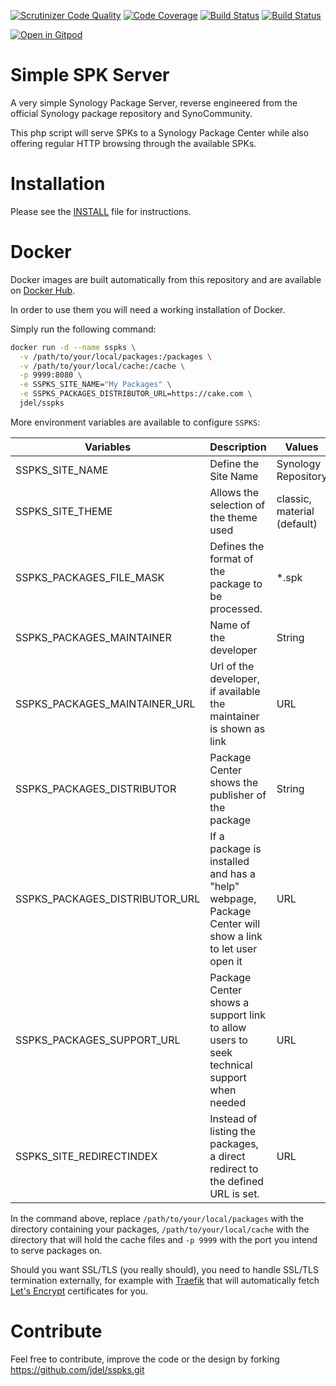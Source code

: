 [![Scrutinizer Code Quality](https://scrutinizer-ci.com/g/jdel/sspks/badges/quality-score.png?b=master)](https://scrutinizer-ci.com/g/jdel/sspks/?branch=master)
[![Code Coverage](https://scrutinizer-ci.com/g/jdel/sspks/badges/coverage.png?b=master)](https://scrutinizer-ci.com/g/jdel/sspks/?branch=master)
[![Build Status](https://scrutinizer-ci.com/g/jdel/sspks/badges/build.png?b=master)](https://scrutinizer-ci.com/g/jdel/sspks/build-status/master)
[![Build Status](https://travis-ci.org/jdel/sspks.svg?branch=master)](https://travis-ci.org/jdel/sspks)

[![Open in Gitpod](https://gitpod.io/button/open-in-gitpod.svg)](https://gitpod.io/#https://jdel/sspks)

Simple SPK Server
=================

A very simple Synology Package Server, reverse engineered from
the official Synology package repository and SynoCommunity.

This php script will serve SPKs to a Synology Package Center
while also offering regular HTTP browsing through the available
SPKs.

Installation
============

Please see the [INSTALL](INSTALL.md) file for instructions.

Docker
======

Docker images are built automatically from this repository and are available on [Docker Hub](https://hub.docker.com/r/jdel/sspks/tags/).

In order to use them you will need a working installation of Docker.

Simply run the following command:

```bash
docker run -d --name sspks \
  -v /path/to/your/local/packages:/packages \
  -v /path/to/your/local/cache:/cache \
  -p 9999:8080 \
  -e SSPKS_SITE_NAME="My Packages" \
  -e SSPKS_PACKAGES_DISTRIBUTOR_URL=https://cake.com \
  jdel/sspks
```

More environment variables are available to configure `SSPKS`:


| Variables                      | Description                                                                                             | Values                      |
| -------------------------------- | --------------------------------------------------------------------------------------------------------- | ----------------------------- |
| SSPKS_SITE_NAME                | Define the Site Name                                                                                    | Synology Repository         |
| SSPKS_SITE_THEME               | Allows the selection of the theme used                                                                  | classic, material (default) |
| SSPKS_PACKAGES_FILE_MASK       | Defines the format of the package to be processed.                                                      | *.spk                       |
| SSPKS_PACKAGES_MAINTAINER      | Name of the developer                                                                                   | String                      |
| SSPKS_PACKAGES_MAINTAINER_URL  | Url of the developer, if available the maintainer is shown as link                                      | URL                         |
| SSPKS_PACKAGES_DISTRIBUTOR     | Package Center shows the publisher of the package                                                       | String                      |
| SSPKS_PACKAGES_DISTRIBUTOR_URL | If a package is installed and has a "help" webpage, Package Center will show a link to let user open it | URL                         |
| SSPKS_PACKAGES_SUPPORT_URL     | Package Center shows a support link to allow users to seek technical support when needed                | URL                         |
| SSPKS_SITE_REDIRECTINDEX       | Instead of listing the packages, a direct redirect to the defined URL is set.                           | URL                         |

In the command above, replace `/path/to/your/local/packages` with the directory containing your packages, `/path/to/your/local/cache` with the directory that will hold the cache files and `-p 9999` with the port you intend to serve packages on.

Should you want SSL/TLS (you really should), you need to handle SSL/TLS termination externally, for example with [Traefik](https://traefik.io/) that will automatically fetch [Let's Encrypt](https://letsencrypt.org/) certificates for you.

Contribute
==========

Feel free to contribute, improve the code or the design by forking
https://github.com/jdel/sspks.git
